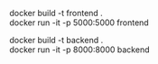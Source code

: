 docker build -t frontend .  
docker run -it -p 5000:5000 frontend

docker build -t backend .  
docker run -it -p 8000:8000 backend 
